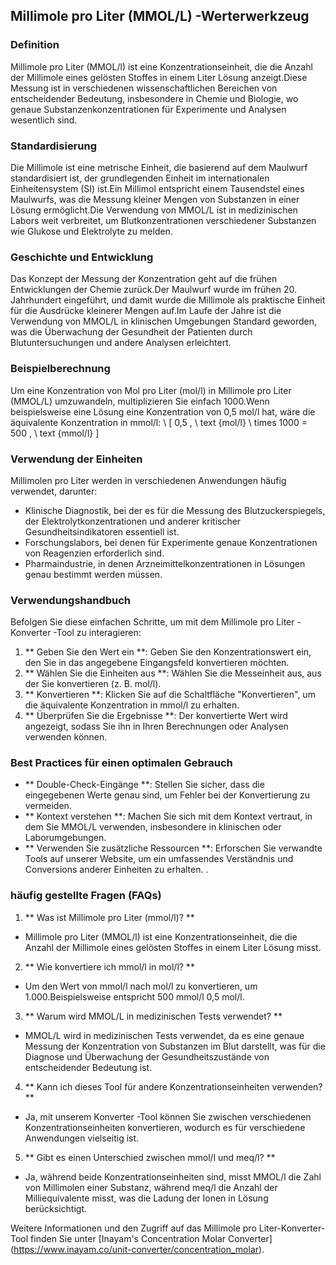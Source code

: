 ## Millimole pro Liter (MMOL/L) -Werterwerkzeug

### Definition
Millimole pro Liter (MMOL/l) ist eine Konzentrationseinheit, die die Anzahl der Millimole eines gelösten Stoffes in einem Liter Lösung anzeigt.Diese Messung ist in verschiedenen wissenschaftlichen Bereichen von entscheidender Bedeutung, insbesondere in Chemie und Biologie, wo genaue Substanzenkonzentrationen für Experimente und Analysen wesentlich sind.

### Standardisierung
Die Millimole ist eine metrische Einheit, die basierend auf dem Maulwurf standardisiert ist, der grundlegenden Einheit im internationalen Einheitensystem (SI) ist.Ein Millimol entspricht einem Tausendstel eines Maulwurfs, was die Messung kleiner Mengen von Substanzen in einer Lösung ermöglicht.Die Verwendung von MMOL/L ist in medizinischen Labors weit verbreitet, um Blutkonzentrationen verschiedener Substanzen wie Glukose und Elektrolyte zu melden.

### Geschichte und Entwicklung
Das Konzept der Messung der Konzentration geht auf die frühen Entwicklungen der Chemie zurück.Der Maulwurf wurde im frühen 20. Jahrhundert eingeführt, und damit wurde die Millimole als praktische Einheit für die Ausdrücke kleinerer Mengen auf.Im Laufe der Jahre ist die Verwendung von MMOL/L in klinischen Umgebungen Standard geworden, was die Überwachung der Gesundheit der Patienten durch Blutuntersuchungen und andere Analysen erleichtert.

### Beispielberechnung
Um eine Konzentration von Mol pro Liter (mol/l) in Millimole pro Liter (MMOL/L) umzuwandeln, multiplizieren Sie einfach 1000.Wenn beispielsweise eine Lösung eine Konzentration von 0,5 mol/l hat, wäre die äquivalente Konzentration in mmol/l:
\ [
0,5 \, \ text {mol/l} \ times 1000 = 500 \, \ text {mmol/l}
\]

### Verwendung der Einheiten
Millimolen pro Liter werden in verschiedenen Anwendungen häufig verwendet, darunter:
- Klinische Diagnostik, bei der es für die Messung des Blutzuckerspiegels, der Elektrolytkonzentrationen und anderer kritischer Gesundheitsindikatoren essentiell ist.
- Forschungslabors, bei denen für Experimente genaue Konzentrationen von Reagenzien erforderlich sind.
- Pharmaindustrie, in denen Arzneimittelkonzentrationen in Lösungen genau bestimmt werden müssen.

### Verwendungshandbuch
Befolgen Sie diese einfachen Schritte, um mit dem Millimole pro Liter -Konverter -Tool zu interagieren:
1. ** Geben Sie den Wert ein **: Geben Sie den Konzentrationswert ein, den Sie in das angegebene Eingangsfeld konvertieren möchten.
2. ** Wählen Sie die Einheiten aus **: Wählen Sie die Messeinheit aus, aus der Sie konvertieren (z. B. mol/l).
3. ** Konvertieren **: Klicken Sie auf die Schaltfläche "Konvertieren", um die äquivalente Konzentration in mmol/l zu erhalten.
4. ** Überprüfen Sie die Ergebnisse **: Der konvertierte Wert wird angezeigt, sodass Sie ihn in Ihren Berechnungen oder Analysen verwenden können.

### Best Practices für einen optimalen Gebrauch
- ** Double-Check-Eingänge **: Stellen Sie sicher, dass die eingegebenen Werte genau sind, um Fehler bei der Konvertierung zu vermeiden.
- ** Kontext verstehen **: Machen Sie sich mit dem Kontext vertraut, in dem Sie MMOL/L verwenden, insbesondere in klinischen oder Laborumgebungen.
- ** Verwenden Sie zusätzliche Ressourcen **: Erforschen Sie verwandte Tools auf unserer Website, um ein umfassendes Verständnis und Conversions anderer Einheiten zu erhalten.
.

### häufig gestellte Fragen (FAQs)

1. ** Was ist Millimole pro Liter (mmol/l)? **
- Millimole pro Liter (MMOL/l) ist eine Konzentrationseinheit, die die Anzahl der Millimole eines gelösten Stoffes in einem Liter Lösung misst.

2. ** Wie konvertiere ich mmol/l in mol/l? **
- Um den Wert von mmol/l nach mol/l zu konvertieren, um 1.000.Beispielsweise entspricht 500 mmol/l 0,5 mol/l.

3. ** Warum wird MMOL/L in medizinischen Tests verwendet? **
- MMOL/L wird in medizinischen Tests verwendet, da es eine genaue Messung der Konzentration von Substanzen im Blut darstellt, was für die Diagnose und Überwachung der Gesundheitszustände von entscheidender Bedeutung ist.

4. ** Kann ich dieses Tool für andere Konzentrationseinheiten verwenden? **
- Ja, mit unserem Konverter -Tool können Sie zwischen verschiedenen Konzentrationseinheiten konvertieren, wodurch es für verschiedene Anwendungen vielseitig ist.

5. ** Gibt es einen Unterschied zwischen mmol/l und meq/l? **
- Ja, während beide Konzentrationseinheiten sind, misst MMOL/l die Zahl von Millimolen einer Substanz, während meq/l die Anzahl der Milliequivalente misst, was die Ladung der Ionen in Lösung berücksichtigt.

Weitere Informationen und den Zugriff auf das Millimole pro Liter-Konverter-Tool finden Sie unter [Inayam's Concentration Molar Converter] (https://www.inayam.co/unit-converter/concentration_molar).